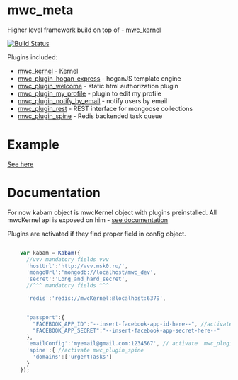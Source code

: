 mwc_meta
========

Higher level framework build on top of - [mwc_kernel](https://github.com/mywebclass/mwc_kernel)

[![Build Status](https://travis-ci.org/mykabam/kabam.png)](https://travis-ci.org/mywebclass/mwc_meta)

Plugins included:

- [mwc_kernel](https://github.com/mywebclass/mwc_kernel) - Kernel
- [mwc_plugin_hogan_express](https://github.com/mywebclass/mwc_plugin_hogan_express) - hoganJS template engine
- [mwc_plugin_welcome](https://github.com/mywebclass/mwc_plugin_welcome) - static html authorization plugin
- [mwc_plugin_my_profile](https://github.com/mywebclass/mwc_plugin_my_profile) - plugin to edit my profile
- [mwc_plugin_notify_by_email](https://github.com/mywebclass/mwc_plugin_notify_by_email) - notify users by email
- [mwc_plugin_rest](https://github.com/mywebclass/mwc_plugin_rest) - REST interface for mongoose collections
- [mwc_plugin_spine](https://github.com/mywebclass/mwc_plugin_spine) - Redis backended task queue

Example
=========
[See here](https://github.com/mywebclass/mwc_meta/blob/master/example/example.js)

Documentation
=========

For now kabam object is mwcKernel object with plugins preinstalled.
All mwcKernel api is exposed on him - [see documentation](http://ci.monimus.com/docs/#/api)

Plugins are activated if they find proper field in config object.

```javascript

    var kabam = Kabam({
      //vvv mandatory fields vvv
      'hostUrl':'http://vvv.msk0.ru/',
      'mongoUrl':'mongodb://localhost/mwc_dev',
      'secret':'Long_and_hard_secret',
      //^^^ mandatory fields ^^^

      'redis':'redis://mwcKernel:@localhost:6379',


      "passport":{
        "FACEBOOK_APP_ID":"--insert-facebook-app-id-here--", //activate autorization for facebook by /auth/facebook
        "FACEBOOK_APP_SECRET":"--insert-facebook-app-secret-here--"
      },
      'emailConfig':'myemail@gmail.com:1234567', // activate  mwc_plugin_notify_by_email
      'spine':{ //activate mwc_plugin_spine
        'domains':['urgentTasks']
      }
    });

```


